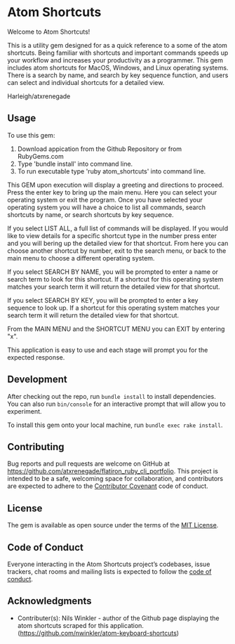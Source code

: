 # Atom Shortcuts

Welcome to Atom Shortcuts!

This is a utility gem designed for as a quick reference to a some of the atom shortcuts. Being familiar with shortcuts and important commands speeds up your workflow and increases your productivity as a programmer. This gem includes atom shortcuts for MacOS, Windows, and Linux operating systems.  There is a search by name, and search by key sequence function, and users can select and individual shortcuts for a detailed view.

Harleigh/atxrenegade

## Usage

To use this gem:

1. Download appication from the Github Repository or from RubyGems.com
2. Type 'bundle install' into command line.
3. To run executable type 'ruby atom_shortcuts' into command line.


This GEM upon execution will display a greeting and directions to proceed.  Press the enter key to bring up the main menu.  Here you can select your operating system or exit the program. Once you have selected your operating system you will have a choice to list all commands, search shortcuts by name, or search shortcuts by key sequence.

If you select LIST ALL, a full list of commands will be displayed. If you would like to view details for a specific shortcut type in the number press enter and you will bering up the detailed view for that shortcut. From here you can choose another shortcut by number, exit to the search menu, or back to the main menu to choose a different operating system.

If you select SEARCH BY NAME, you will be prompted to enter a name or search term to look for this shortcut. If a shortcut for this operating system matches your search term it will return the detailed view for that shortcut.

If you select SEARCH BY KEY, you will be prompted to enter a key sequence to look up. If a shortcut for this operating system matches your search term it will return the detailed view for that shortcut.

From the MAIN MENU and the SHORTCUT MENU you can EXIT by entering "x".

This application is easy to use and each stage will prompt you for the expected response.

## Development

After checking out the repo, run `bundle install` to install dependencies. You can also run `bin/console` for an interactive prompt that will allow you to experiment.

To install this gem onto your local machine, run `bundle exec rake install`.


## Contributing

Bug reports and pull requests are welcome on GitHub at https://github.com/atxrenegade/flatiron_ruby_cli_portfolio. This project is intended to be a safe, welcoming space for collaboration, and contributors are expected to adhere to the [Contributor Covenant](http://contributor-covenant.org) code of conduct.

## License

The gem is available as open source under the terms of the [MIT License](https://opensource.org/licenses/MIT).

## Code of Conduct

Everyone interacting in the Atom Shortcuts project’s codebases, issue trackers, chat rooms and mailing lists is expected to follow the [code of conduct](https://github.com/atxrenegade/flatiron_ruby_cli_portfolio/blob/master/CODE_OF_CONDUCT.md).

## Acknowledgments
* Contributer(s): Nils Winkler - author of the Github page displaying the atom shortcuts scraped for this application. (https://github.com/nwinkler/atom-keyboard-shortcuts)
